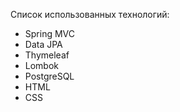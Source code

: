 Список использованных технологий:
- Spring MVC
- Data JPA
- Thymeleaf
- Lombok
- PostgreSQL
- HTML
- CSS
